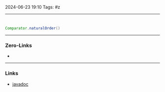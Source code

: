 2024-06-23 19:10
Tags: #z

___
#
```java
Comparator.naturalOrder()
```
___
### Zero-Links
- 

___
### Links
- [javadoc](https://docs.oracle.com/javase/8/docs/api/java/util/Comparator.html)
